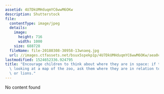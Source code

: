 ```yaml
---
assetid: 4U7DkUMHduqmYC6wwM6OKw
description: Shutterstock
file:
  contentType: image/jpeg
  details:
    image:
      height: 716
      width: 1000
    size: 688728
  fileName: file-20180308-30958-13wnaeq.jpg
  url: //images.ctfassets.net/bsux5spekp1p/4U7DkUMHduqmYC6wwM6OKw/aea0cbe49aba304cac563e1729802318/file-20180308-30958-13wnaeq.jpg
lastmodified: 1524652336.924795
title: "Encourage children to think about where they are in space: if they\u2019re\
  \ looking at a map of the zoo, ask them where they are in relation to the kangaroos\
  \ or lions."
---
```

No content found
